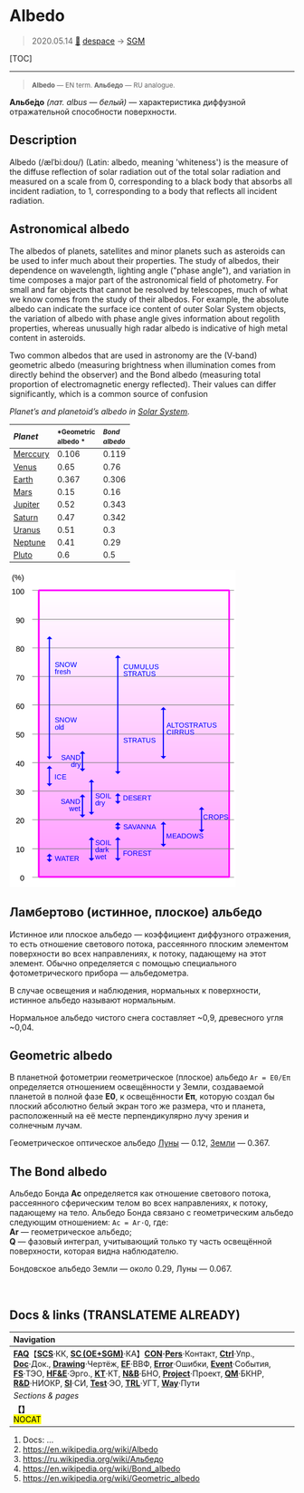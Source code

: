 # Albedo
> 2020.05.14 [🚀](../index/index.md) [despace](index.md) → [SGM](sc.md)

[TOC]

---

> <small>**Albedo** — EN term. **Альбедо** — RU analogue.</small>

**Альбе́до** *(лат. albus — белый)* — характеристика диффузной отражательной способности поверхности.



## Description

Albedo (/ælˈbiːdoʊ/) (Latin: albedo, meaning 'whiteness') is the measure of the diffuse reflection of solar radiation out of the total solar radiation and measured on a scale from 0, corresponding to a black body that absorbs all incident radiation, to 1, corresponding to a body that reflects all incident radiation. 

## Astronomical albedo
The albedos of planets, satellites and minor planets such as asteroids can be used to infer much about their properties. The study of albedos, their dependence on wavelength, lighting angle ("phase angle"), and variation in time composes a major part of the astronomical field of photometry. For small and far objects that cannot be resolved by telescopes, much of what we know comes from the study of their albedos. For example, the absolute albedo can indicate the surface ice content of outer Solar System objects, the variation of albedo with phase angle gives information about regolith properties, whereas unusually high radar albedo is indicative of high metal content in asteroids. 

Two common albedos that are used in astronomy are the (V‑band) geometric albedo (measuring brightness when illumination comes from directly behind the observer) and the Bond albedo (measuring total proportion of electromagnetic energy reflected). Their values can differ significantly, which is a common source of confusion

*Planet’s and planetoid’s albedo in [Solar System](солнечная_система.md).*  

|*Planet*|<small>*Geometric<br> albedo *</small>|<small>*Bond<br> albedo*</small>|
|:--|:--|:--|
|[Merccury](mercury.md)|0.106|0.119|
|[Venus](venus.md)|0.65|0.76|
|[Earth](earth.md)|0.367|0.306|
|[Mars](mars.md)|0.15|0.16|
|[Jupiter](jupiter.md)|0.52|0.343|
|[Saturn](saturn.md)|0.47|0.342|
|[Uranus](uranus.md)|0.51|0.3|
|[Neptune](neptune.md)|0.41|0.29|
|[Pluto](pluto.md)|0.6|0.5|

![](f/aob/universe/albedo_e_hg.png)



## Ламбертово (истинное, плоское) альбедо
Истинное или плоское альбедо — коэффициент диффузного отражения, то есть отношение светового потока, рассеянного плоским элементом поверхности во всех направлениях, к потоку, падающему на этот элемент. Обычно определяется с помощью специального фотометрического прибора — альбедометра.

В случае освещения и наблюдения, нормальных к поверхности, истинное альбедо называют нормальным.

Нормальное альбедо чистого снега составляет ~0,9, древесного угля ~0,04.



## Geometric albedo
В планетной фотометрии геометрическое (плоское) альбедо `Ar = E0/Eπ` определяется отношением освещённости у Земли, создаваемой планетой в полной фазе **E0**, к освещённости **Eπ**, которую создал бы плоский абсолютно белый экран того же размера, что и планета, расположенный на её месте перпендикулярно лучу зрения и солнечным лучам.

Геометрическое оптическое альбедо [Луны](moon.md) — 0.12, [Земли](earth.md) — 0.367.



## The Bond albedo
Альбедо Бонда **Ac** определяется как отношение светового потока, рассеянного сферическим телом во всех направлениях, к потоку, падающему на тело. Альбедо Бонда связано с геометрическим альбедо следующим отношением: `Ac = Ar·Q`, где:  
**Ar** — геометрическое альбедо;  
**Q** — фазовый интеграл, учитывающий только ту часть освещённой поверхности, которая видна наблюдателю.

Бондовское альбедо Земли — около 0.29, Луны — 0.067.



<p style="page-break-after:always"> </p>

## Docs & links (TRANSLATEME ALREADY)
|Navigation|
|:--|
|**[FAQ](faq.md)**【**[SCS](scs.md)**·КК, **[SC (OE+SGM)](sc.md)**·КА】**[CON](contact.md)·[Pers](person.md)**·Контакт, **[Ctrl](control.md)**·Упр., **[Doc](doc.md)**·Док., **[Drawing](drawing.md)**·Чертёж, **[EF](ef.md)**·ВВФ, **[Error](error.md)**·Ошибки, **[Event](event.md)**·События, **[FS](fs.md)**·ТЭО, **[HF&E](hfe.md)**·Эрго., **[KT](kt.md)**·КТ, **[N&B](nnb.md)**·БНО, **[Project](project.md)**·Проект, **[QM](qm.md)**·БКНР, **[R&D](rnd.md)**·НИОКР, **[SI](si.md)**·СИ, **[Test](test.md)**·ЭО, **[TRL](trl.md)**·УГТ, **[Way](way.md)**·Пути|
|*Sections & pages*|
|**【[](.md)】**<br> <mark>NOCAT</mark>|

   1. Docs: …
   1. <https://en.wikipedia.org/wiki/Albedo>
   1. <https://ru.wikipedia.org/wiki/Альбедо>
   2. <https://en.wikipedia.org/wiki/Bond_albedo>
   3. <https://en.wikipedia.org/wiki/Geometric_albedo>
